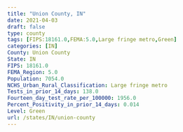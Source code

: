 ```yaml
---
title: "Union County, IN"
date: 2021-04-03
draft: false
type: county
tags: [FIPS:18161.0,FEMA:5.0,Large fringe metro,Green]
categories: [IN]
County: Union County
State: IN
FIPS: 18161.0
FEMA_Region: 5.0
Population: 7054.0
NCHS_Urban_Rural_Classification: Large fringe metro
Tests_in_prior_14_days: 138.0
Fourteen_day_test_rate_per_100000: 1956.0
Percent_Positivity_in_prior_14_days: 0.014
Level: Green
url: /states/IN/union-county
---
```



